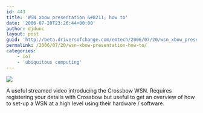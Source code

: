 ```yaml
---
id: 443
title: 'WSN xbow presentation &#8211; how to'
date: '2006-07-20T23:26:44+00:00'
author: djdunc
layout: post
guid: 'http://beta.driversofchange.com/emtech/2006/07/20/wsn_xbow_presentation_how_to/'
permalink: /2006/07/20/wsn-xbow-presentation-how-to/
categories:
    - IoT
    - 'ubiquitous computing'
---
```


[![](https://i0.wp.com/event.on24.com/event/24933/1/logo/register/logo.gif?w=160&ssl=1)](https://event.on24.com/eventRegistration/EventLobbyServlet?target=registration.jsp&eventid=24933&sessionid=1&key=FAED9C287B8874A35B47D7100CB5B73B&referrer=&sourcepage=register "Event Registration (EVENT: 24933)")

A useful streamed video introducing the Crossbow WSN. Requires registering your details with Crossbow but useful to get an overview of how to set-up a WSN at a high level using their hardware / software.